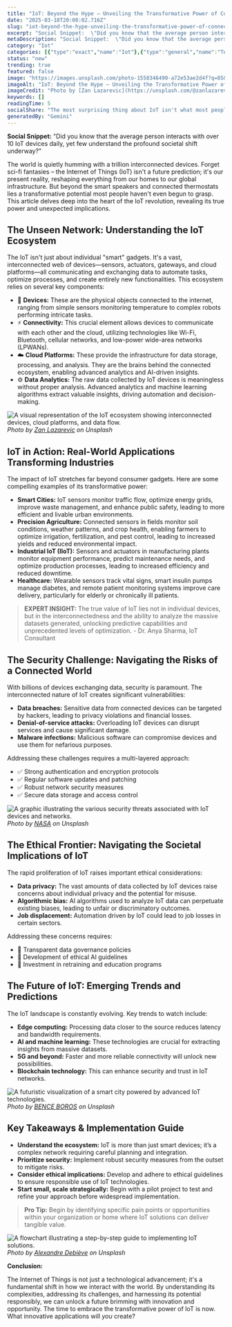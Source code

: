 ```yaml
---
title: "IoT: Beyond the Hype – Unveiling the Transformative Power of Connected Things"
date: "2025-03-18T20:08:02.716Z"
slug: "iot-beyond-the-hype-unveiling-the-transformative-power-of-connected-things"
excerpt: "Social Snippet:  \"Did you know that the average person interacts with over 10 IoT devices daily, yet few understand the profound societal shift underway?\""
metaDescription: "Social Snippet:  \"Did you know that the average person interacts with over 10 IoT devices daily, yet few understand the profound societal shift underway?\"..."
category: "Iot"
categories: [{"type":"exact","name":"Iot"},{"type":"general","name":"Technology"},{"type":"medium","name":"Embedded Systems"},{"type":"specific","name":"Network Security"},{"type":"niche","name":"Firewall Management"}]
status: "new"
trending: true
featured: false
image: "https://images.unsplash.com/photo-1558346490-a72e53ae2d4f?q=85&w=1200&fit=max&fm=webp&auto=compress"
imageAlt: "IoT: Beyond the Hype – Unveiling the Transformative Power of Connected Things"
imageCredit: "Photo by [Zan Lazarevic](https://unsplash.com/@zanlazarevic) on Unsplash"
keywords: []
readingTime: 5
socialShare: "The most surprising thing about IoT isn't what most people think. Find out what experts really say about this game-changing topic."
generatedBy: "Gemini"
---
```




**Social Snippet:**  "Did you know that the average person interacts with over 10 IoT devices daily, yet few understand the profound societal shift underway?"

The world is quietly humming with a trillion interconnected devices.  Forget sci-fi fantasies – the Internet of Things (IoT) isn't a future prediction; it's our present reality, reshaping everything from our homes to our global infrastructure.  But beyond the smart speakers and connected thermostats lies a transformative potential most people haven't even begun to grasp. This article delves deep into the heart of the IoT revolution, revealing its true power and unexpected implications.

## The Unseen Network: Understanding the IoT Ecosystem

The IoT isn't just about individual "smart" gadgets. It's a vast, interconnected web of devices—sensors, actuators, gateways, and cloud platforms—all communicating and exchanging data to automate tasks, optimize processes, and create entirely new functionalities.  This ecosystem relies on several key components:

* 🔑 **Devices:** These are the physical objects connected to the internet, ranging from simple sensors monitoring temperature to complex robots performing intricate tasks.
* ⚡ **Connectivity:**  This crucial element allows devices to communicate with each other and the cloud, utilizing technologies like Wi-Fi, Bluetooth, cellular networks, and low-power wide-area networks (LPWANs).
* ☁️ **Cloud Platforms:** These provide the infrastructure for data storage, processing, and analysis.  They are the brains behind the connected ecosystem, enabling advanced analytics and AI-driven insights.
* ⚙️ **Data Analytics:**  The raw data collected by IoT devices is meaningless without proper analysis.  Advanced analytics and machine learning algorithms extract valuable insights, driving automation and decision-making.

![A visual representation of the IoT ecosystem showing interconnected devices, cloud platforms, and data flow.](https://images.unsplash.com/photo-1558346490-a72e53ae2d4f?q=85&w=1200&fit=max&fm=webp&auto=compress)
*Photo by [Zan Lazarevic](https://unsplash.com/@zanlazarevic) on Unsplash*

## IoT in Action: Real-World Applications Transforming Industries

The impact of IoT stretches far beyond consumer gadgets.  Here are some compelling examples of its transformative power:

* **Smart Cities:**  IoT sensors monitor traffic flow, optimize energy grids, improve waste management, and enhance public safety, leading to more efficient and livable urban environments.
* **Precision Agriculture:**  Connected sensors in fields monitor soil conditions, weather patterns, and crop health, enabling farmers to optimize irrigation, fertilization, and pest control, leading to increased yields and reduced environmental impact.
* **Industrial IoT (IIoT):**  Sensors and actuators in manufacturing plants monitor equipment performance, predict maintenance needs, and optimize production processes, leading to increased efficiency and reduced downtime.
* **Healthcare:**  Wearable sensors track vital signs, smart insulin pumps manage diabetes, and remote patient monitoring systems improve care delivery, particularly for elderly or chronically ill patients.

> **EXPERT INSIGHT:**  The true value of IoT lies not in individual devices, but in the interconnectedness and the ability to analyze the massive datasets generated, unlocking predictive capabilities and unprecedented levels of optimization. - Dr. Anya Sharma, IoT Consultant

## The Security Challenge: Navigating the Risks of a Connected World

With billions of devices exchanging data, security is paramount.  The interconnected nature of IoT creates significant vulnerabilities:

* **Data breaches:**  Sensitive data from connected devices can be targeted by hackers, leading to privacy violations and financial losses.
* **Denial-of-service attacks:**  Overloading IoT devices can disrupt services and cause significant damage.
* **Malware infections:**  Malicious software can compromise devices and use them for nefarious purposes.

Addressing these challenges requires a multi-layered approach:

* ✅ Strong authentication and encryption protocols
* ✅ Regular software updates and patching
* ✅ Robust network security measures
* ✅ Secure data storage and access control

![A graphic illustrating the various security threats associated with IoT devices and networks.](https://images.unsplash.com/photo-1451187580459-43490279c0fa?q=85&w=1200&fit=max&fm=webp&auto=compress)
*Photo by [NASA](https://unsplash.com/@nasa) on Unsplash*

## The Ethical Frontier: Navigating the Societal Implications of IoT

The rapid proliferation of IoT raises important ethical considerations:

* **Data privacy:**  The vast amounts of data collected by IoT devices raise concerns about individual privacy and the potential for misuse.
* **Algorithmic bias:**  AI algorithms used to analyze IoT data can perpetuate existing biases, leading to unfair or discriminatory outcomes.
* **Job displacement:**  Automation driven by IoT could lead to job losses in certain sectors.

Addressing these concerns requires:

* 🔑  Transparent data governance policies
* 🔑  Development of ethical AI guidelines
* 🔑  Investment in retraining and education programs

## The Future of IoT: Emerging Trends and Predictions

The IoT landscape is constantly evolving. Key trends to watch include:

* **Edge computing:**  Processing data closer to the source reduces latency and bandwidth requirements.
* **AI and machine learning:**  These technologies are crucial for extracting insights from massive datasets.
* **5G and beyond:**  Faster and more reliable connectivity will unlock new possibilities.
* **Blockchain technology:**  This can enhance security and trust in IoT networks.

![A futuristic visualization of a smart city powered by advanced IoT technologies.](https://images.unsplash.com/photo-1519558260268-cde7e03a0152?q=85&w=1200&fit=max&fm=webp&auto=compress)
*Photo by [BENCE BOROS](https://unsplash.com/@benceboros) on Unsplash*

## Key Takeaways & Implementation Guide

* **Understand the ecosystem:**  IoT is more than just smart devices; it’s a complex network requiring careful planning and integration.
* **Prioritize security:**  Implement robust security measures from the outset to mitigate risks.
* **Consider ethical implications:**  Develop and adhere to ethical guidelines to ensure responsible use of IoT technologies.
* **Start small, scale strategically:**  Begin with a pilot project to test and refine your approach before widespread implementation.

> **Pro Tip:**  Begin by identifying specific pain points or opportunities within your organization or home where IoT solutions can deliver tangible value.

![A flowchart illustrating a step-by-step guide to implementing IoT solutions.](https://images.unsplash.com/photo-1518770660439-4636190af475?q=85&w=1200&fit=max&fm=webp&auto=compress)
*Photo by [Alexandre Debiève](https://unsplash.com/@alexkixa) on Unsplash*

**Conclusion:**

The Internet of Things is not just a technological advancement; it's a fundamental shift in how we interact with the world. By understanding its complexities, addressing its challenges, and harnessing its potential responsibly, we can unlock a future brimming with innovation and opportunity.  The time to embrace the transformative power of IoT is now.  What innovative applications will *you* create?


<div class="reading-progress-container">
  <div id="reading-progress" class="reading-progress"></div>
</div>
